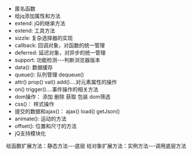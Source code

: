 * 匿名函数
* 给jq添加属性和方法
* extend: jQ的继承方法
* extend: 工具方法
* sizzle: 复杂选择器的实现 
* callback: 回调对象，对函数的统一管理
* deferred: 延迟对象，对异步的统一管理
* support: 功能检测---判断浏览器版本
* data(): 数据缓存
* queue(): 队列管理
  dequeue()
* attr() prop() val() add()....对元素属性的操作
* on() trigger()....事件操作的相关方法
* dom操作： 添加 删除 获取 包装 dom筛选
* css()： 样式操作
* 提交的数据和ajax()： ajax()  load()  getJson()
* animate(): 运动的方法
* offset(): 位置和尺寸的方法
* jQ支持模块化

给函数扩展方法：静态方法---底层
给对象扩展方法：实例方法---调用底层方法

